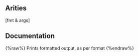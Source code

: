 ## Arities
[fmt & args]

## Documentation
{%raw%}
Prints formatted output, as per format
{%endraw%}
